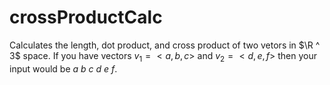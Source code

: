 # crossProductCalc
Calculates the length, dot product, and cross product of two vetors in $\R ^ 3$ space. If you have vectors $v_1 = <a, b, c>$ and $v_2 = <d, e, f>$ then your input would be $a$ $b$ $c$ $d$ $e$ $f$.
